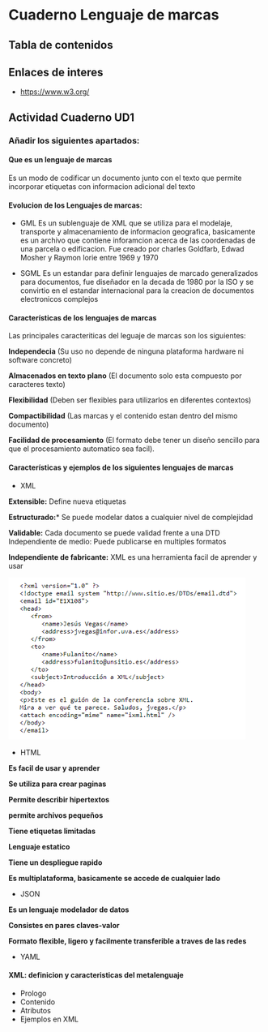# Cuaderno Lenguaje de marcas




## Tabla de contenidos




## Enlaces de interes
* https://www.w3.org/

## Actividad Cuaderno UD1
### Añadir los siguientes apartados:
#### Que es un lenguaje de marcas
Es un modo de codificar un documento junto con el texto que permite incorporar etiquetas con informacion adicional del texto
#### Evolucion de los Lenguajes de marcas:
* GML Es un sublenguaje de XML que se utiliza para el modelaje, transporte y almacenamiento de informacion geografica, basicamente es un archivo que contiene inforamcion acerca de las coordenadas de una parcela o edificacion. Fue creado por charles Goldfarb, Edwad Mosher y Raymon lorie entre 1969 y 1970

* SGML Es un estandar para definir lenguajes de marcado generalizados para documentos, fue diseñador en la decada de 1980 por la ISO y se convirtio en el estandar internacional para la creacion de documentos electronicos complejos

#### Características de los lenguajes de marcas

Las principales caracteriticas del leguaje de marcas son los siguientes:

**Independecia** (Su uso no depende de ninguna plataforma hardware ni software concreto)

**Almacenados en texto plano** (El documento solo esta compuesto por caracteres texto)

**Flexibilidad** (Deben ser flexibles para utilizarlos en diferentes contextos)

**Compactibilidad** (Las marcas y el contenido estan dentro del mismo documento) 

**Facilidad de procesamiento** (El formato debe tener un diseño sencillo para que el procesamiento automatico sea facil).

#### Características y ejemplos de los siguientes lenguajes de marcas
* XML

**Extensible:** Define nueva etiquetas

**Estructurado:*** Se puede modelar datos a cualquier nivel de complejidad

**Validable:** Cada documento se puede validad frente a una DTD
Independiente de medio: Puede publicarse en multiples formatos

**Independiente de fabricante:** XML es una herramienta facil de aprender y usar

![Alt text](image-1.png)
* HTML

**Es facil de usar y aprender**

**Se utiliza para crear paginas**

**Permite describir hipertextos**

**permite archivos pequeños**

**Tiene etiquetas limitadas**

**Lenguaje estatico**

**Tiene un despliegue rapido**

**Es multiplataforma, basicamente se accede de cualquier lado**


* JSON

**Es un lenguaje modelador de datos**

**Consistes en pares claves-valor**

**Formato flexible, ligero y facilmente transferible a traves de las redes**



* YAML



#### XML: definicion y caracteristicas del metalenguaje
* Prologo
* Contenido
* Atributos
* Ejemplos en XML

